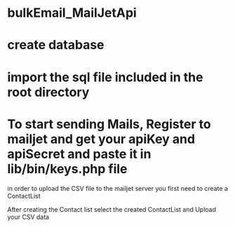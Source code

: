 # bulkEmail_MailJetApi

# create database <bulkemail>

# import the sql file included in the root directory

# To start sending Mails, Register to mailjet and get your apiKey and apiSecret and paste it in lib/bin/keys.php file

in order to upload the CSV file to the mailjet server you first need to create a ContactList 

After creating the Contact list select the created ContactList and Upload your CSV data

